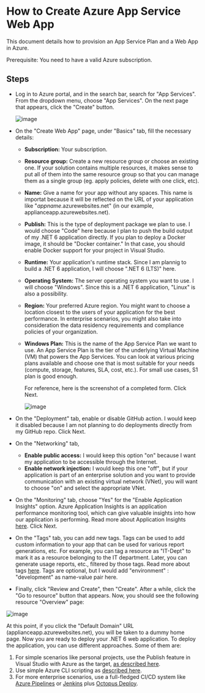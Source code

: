 # How to Create Azure App Service Web App
This document details how to provision an App Service Plan and a Web App in Azure.

Prerequisite:  You need to have a valid Azure subscription.

## Steps
- Log in to Azure portal, and in the search bar, search for "App Services".  From the dropdown menu, choose "App Services".  On the next page that appears, click the "Create" button.
    
    ![image](https://user-images.githubusercontent.com/68135957/223549712-6a311a75-8ad6-4957-976e-b249fb67dedc.png)

- On the "Create Web App" page, under "Basics" tab, fill the necessary details:
  - **Subscription:**  Your subscription.
  - **Resource group:** Create a new resource group or choose an existing one.  If your solution contains multiple resources, it makes sense to put all of them into the same resource group so that you can manage them as a single group (eg. apply policies, delete with one click, etc).
  - **Name:** Give a name for your app without any spaces.  This name is importat because it will be reflected on the URL of your application like "*appname*.azurewebsites.net" (in our example, applianceapp.azurewebsites.net).
  - **Publish:** This is the type of deployment package we plan to use. I would choose "Code" here because I plan to push the build output of my .NET 6 application directly. If you plan to deploy a Docker image, it should be "Docker container."  In that case, you should enable Docker support for your project in Visual Studio.
  - **Runtime:** Your application's runtime stack.  Since I am plannig to build a .NET 6 application, I will choose ".NET 6 (LTS)" here.
  - **Operating System:** The server operating system you want to use. I will choose "Windows".  Since this is a .NET 6 application, "Linux" is also a possibility.
  - **Region:** Your preferred Azure region.  You might want to choose a location closest to the users of your application for the best performance.  In enterprise scenarios, you might also take into consideration the data residency requirements and compliance policies of your organization.
  - **Windows Plan:** This is the name of the App Service Plan we want to use.  An App Service Plan is the tier of the underlying Virtual Machine (VM) that powers the App Services.  You can look at various pricing plans available and choose one that is most suitable for your needs (compute, storage, features, SLA, cost, etc.).  For small use cases, S1 plan is good enough.
   

    For reference, here is the screenshot of a completed form.  Click Next.

    ![image](https://user-images.githubusercontent.com/68135957/223555714-c5648e45-9cea-47e7-8a52-500a37fa7edc.png)

 - On the "Deployment" tab, enable or disable GitHub action.  I would keep it disabled because I am not planning to do deployments directly from my GitHub repo.  Click Next.
 - On the "Networking" tab, 
   - **Enable public access:** I would keep this option "on" because I want my application to be accessible through the Internet.  
   - **Enable network injection:** I would keep this one "off", but if your application is part of an enterprise solution and you want to provide communication with an existing virtual network (VNet), you will want to choose "on" and select the appropriate VNet.
- On the "Monitoring" tab, choose "Yes" for the "Enable Application Insights" option. Azure Application Insights is an application performance monitoring tool, which can give valuable insights into how our application is performing.  Read more about Application Insights [here](https://learn.microsoft.com/en-us/azure/azure-monitor/app/app-insights-overview?tabs=net).  Click Next.
- On the "Tags" tab, you can add new tags. Tags can be used to add custom information to your app that can be used for various report generations, etc.  For example, you can tag a resource as "IT-Dept" to mark it as a resource belonging to the IT department.  Later, you can generate usage reports, etc., filtered by those tags.  Read more about tags [here](https://learn.microsoft.com/en-us/azure/azure-resource-manager/management/tag-resources?tabs=json).  Tags are optional, but I would add "environment" : "development" as name-value pair here.  
- Finally, click "Review and Create", then "Create". After a while, click the "Go to resource" button that appears. Now, you should see the following resource "Overview" page:

![image](https://user-images.githubusercontent.com/68135957/223563755-a2e236be-a022-4711-8c95-17a79ef1959f.png)


At this point, if you click the "Default Domain" URL (applianceapp.azurewebsites.net), you will be taken to a dummy home page.  Now you are ready to deploy your .NET 6 web application. To deploy the application, you can use different approaches.  Some of them are:
1. For simple scenarios like personal projects, use the Publish feature in Visual Studio with Azure as the target, [as described here](https://learn.microsoft.com/en-us/azure/app-service/quickstart-dotnetcore?tabs=net60&pivots=development-environment-vs).
2. Use simple Azure CLI scripting as [described here](https://medium.com/@nejimon.raveendran/automate-deployment-of-azure-web-apps-using-azure-cli-and-powershell-adbcaa06e236). 
3. For more enterprise scenarios, use a full-fledged CI/CD system like [Azure Pipelines](https://learn.microsoft.com/en-us/azure/devops/pipelines/get-started/what-is-azure-pipelines?view=azure-devops) or [Jenkins](https://www.jenkins.io/) plus [Octopus Deploy](https://octopus.com/).
